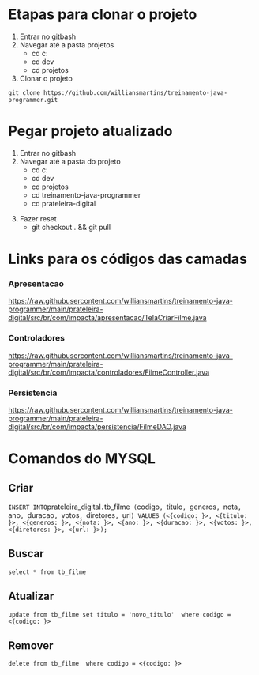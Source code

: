 # Etapas para clonar o projeto
1. Entrar no gitbash
1. Navegar até a pasta projetos
    - cd c:
    - cd dev
    - cd projetos
1. Clonar o projeto

`git clone https://github.com/williansmartins/treinamento-java-programmer.git` 

# Pegar projeto atualizado
1. Entrar no gitbash
1. Navegar até a pasta do projeto
    - cd c:
    - cd dev
    - cd projetos
    - cd treinamento-java-programmer
    - cd prateleira-digital
3) Fazer reset 
    - git checkout . && git pull
    



# Links para os códigos das camadas 
### Apresentacao
https://raw.githubusercontent.com/williansmartins/treinamento-java-programmer/main/prateleira-digital/src/br/com/impacta/apresentacao/TelaCriarFilme.java

### Controladores
https://raw.githubusercontent.com/williansmartins/treinamento-java-programmer/main/prateleira-digital/src/br/com/impacta/controladores/FilmeController.java

### Persistencia
https://raw.githubusercontent.com/williansmartins/treinamento-java-programmer/main/prateleira-digital/src/br/com/impacta/persistencia/FilmeDAO.java


# Comandos do MYSQL
## Criar
`
INSERT INTO `prateleira_digital`.`tb_filme`
(`codigo`,
`titulo`,
`generos`,
`nota`,
`ano`,
`duracao`,
`votos`,
`diretores`,
`url`)
VALUES
(<{codigo: }>,
<{titulo: }>,
<{generos: }>,
<{nota: }>,
<{ano: }>,
<{duracao: }>,
<{votos: }>,
<{diretores: }>,
<{url: }>);
`

## Buscar
`select * from tb_filme`

## Atualizar
`update from tb_filme set titulo = 'novo_titulo'  where codigo = <{codigo: }> `

## Remover
`delete from tb_filme  where codigo = <{codigo: }>`
